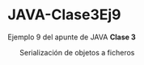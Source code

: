 # JAVA-Clase3Ej9

<p>Ejemplo 9 del apunte de JAVA <b>Clase 3</b></p>
<ul>
  <il> Serialización de objetos a ficheros</li>
</ul>
